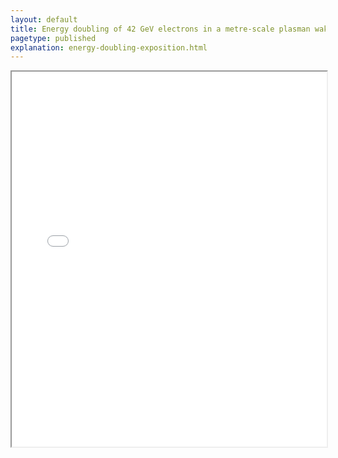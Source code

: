 ```yaml
---
layout: default
title: Energy doubling of 42 GeV electrons in a metre-scale plasman wakefield accelerator
pagetype: published
explanation: energy-doubling-exposition.html
---
```


<iframe src="slac-pub-12363.pdf" width="100%" height="600px"></iframe>
